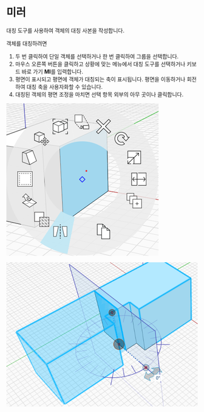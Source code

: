# 미러

대칭 도구를 사용하여 객체의 대칭 사본을 작성합니다.

객체를 대칭하려면

1. 두 번 클릭하여 단일 객체를 선택하거나 한 번 클릭하여 그룹을 선택합니다.
2. 마우스 오른쪽 버튼을 클릭하고 상황에 맞는 메뉴에서 대칭 도구를 선택하거나 키보드 바로 가기 **MI**를 입력합니다.
3. 평면이 표시되고 평면에 객체가 대칭되는 축이 표시됩니다. 평면을 이동하거나 회전하여 대칭 축을 사용자화할 수 있습니다.
4. 대칭된 객체의 평면 조정을 마치면 선택 항목 외부의 아무 곳이나 클릭합니다.

![](../.gitbook/assets/mirror.png)

![](../.gitbook/assets/mirror2.png)

